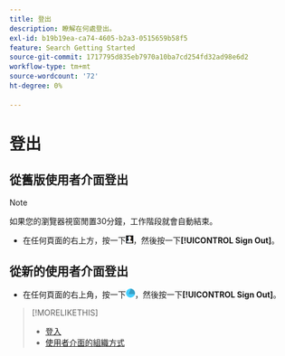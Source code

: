 ```yaml
---
title: 登出
description: 瞭解在何處登出。
exl-id: b19b19ea-ca74-4605-b2a3-0515659b58f5
feature: Search Getting Started
source-git-commit: 1717795d835eb7970a10ba7cd254fd32ad98e6d2
workflow-type: tm+mt
source-wordcount: '72'
ht-degree: 0%

---
```


# 登出

## 從舊版使用者介面登出

>[!NOTE]
>
>如果您的瀏覽器視窗閒置30分鐘，工作階段就會自動結束。

* 在任何頁面的右上方，按一下![使用者設定檔](/help/search-social-commerce/assets/user-profile.png "使用者設定檔")，然後按一下&#x200B;**[!UICONTROL Sign Out]**。

## 從新的使用者介面登出

* 在任何頁面的右上角，按一下![帳戶](/help/search-social-commerce/assets/account.png "帳戶")，然後按一下&#x200B;**[!UICONTROL Sign Out]**。

>[!MORELIKETHIS]
>
>* [登入](sign-in.md)
>* [使用者介面的組織方式](user-interface.md)
